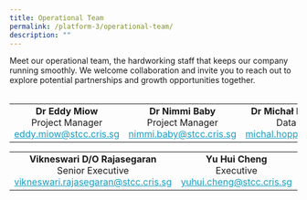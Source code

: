 ```yaml
---
title: Operational Team
permalink: /platform-3/operational-team/
description: ""
---
```

Meet our operational team, the hardworking staff that keeps our company running smoothly. We welcome collaboration and invite you to reach out to explore potential partnerships and growth opportunities together.
<br><br>
<table border="0" style="font-size: 16px;" align="center">
	<colgroup>
		<col style="width: 250px;">
		<col style="width: 250px;">
		<col style="width: 250px;">
	</colgroup>
	<tbody>
		<tr>
			<td align="center"><b>Dr Eddy Miow</b><br>
			Project Manager<br>
			<a style="text-decoration: none; color: #169CC0;" href="mailto:eddy.miow@stcc.cris.sg?subject=STCC%20Project%20inquiry"><u>eddy.miow@stcc.cris.sg</u></a></td>
			<td align="center"><b>Dr Nimmi Baby</b><br>
			Project Manager<br>
			<a style="text-decoration: none; color: #169CC0;" href="mailto:nimmi.baby@stcc.cris.sg?subject=STCC%20Project%20inquiry"><u>nimmi.baby@stcc.cris.sg</u></a></td>
	<td align="center"><b>Dr Michał Marek Hoppe</b><br>
			Data Analyst<br>
			<a style="text-decoration: none; color: #169CC0;" href="mailto:michal.hoppe@stcc.cris.sg?subject=STCC%20Project%20inquiry"><u>michal.hoppe@stcc.cris.sg</u></a></td>
		</tr>
	</tbody>
</table>
<table border="0" style="font-size: 16px;" align="center">
	<colgroup>
		<col style="width: 250px;">
		<col style="width: 250px;">
		<col style="width: 250px;">
	</colgroup>
	<tbody>
		<tr>
			<td align="center"><b>Vikneswari D/O Rajasegaran</b><br>
			Senior Executive<br>
			<a style="text-decoration: none; color: #169CC0;" href="mailto:vikneswari.rajasegaran@stcc.cris.sg?subject=STCC%20Project%20inquiry"><u>vikneswari.rajasegaran@stcc.cris.sg</u></a></td>
			<td align="center"><b>Yu Hui Cheng</b><br>
			Executive<br>
			<a style="text-decoration: none; color: #169CC0;" href="mailto:yuhui.cheng@stcc.cris.sg?subject=STCC%20Project%20inquiry"><u>yuhui.cheng@stcc.cris.sg</u></a></td>
	<td align="center"><b>Carmen Yuen Yu Fei</b><br>
		Executive<br>
			<a style="text-decoration: none; color: #169CC0;" href="mailto:carmen.yuen@stcc.cris.sg?subject=STCC%20Project%20inquiry"><u>carmen.yuen@stcc.cris.sg</u></a></td>
		</tr>
	</tbody>
</table>